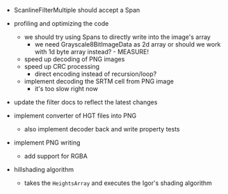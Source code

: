 ﻿- ScanlineFilterMultiple should accept a Span

- profiling and optimizing the code
    - we should try using Spans to directly write into the image's array
        - we need Grayscale8BitImageData as 2d array or should we work with 1d byte array instead? - MEASURE!
    - speed up decoding of PNG images
    - speed up CRC processing
        - direct encoding instead of recursion/loop?
    - implement decoding the SRTM cell from PNG image
        - it's too slow right now

- update the filter docs to reflect the latest changes

- implement converter of HGT files into PNG
    - also implement decoder back and write property tests

- implement PNG writing
    - add support for RGBA

- hillshading algorithm
    - takes the `HeightsArray` and executes the Igor's shading algorithm
